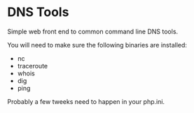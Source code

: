 # DNS Tools

Simple web front end to common command line DNS tools.

You will need to make sure the following binaries are installed:

* nc
* traceroute
* whois
* dig
* ping

Probably a few tweeks need to happen in your php.ini.

